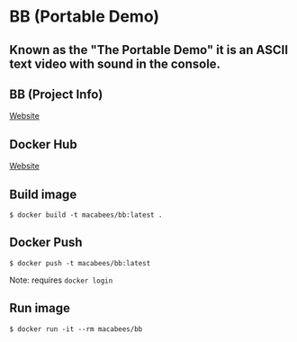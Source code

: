 # BB (Portable Demo)
## Known as the "The Portable Demo" it is an ASCII text video with sound in the console.

## BB (Project Info)
[Website](http://aa-project.sourceforge.net/bb/)

## Docker Hub
[Website](https://hub.docker.com/r/macabees/bb/)

## Build image
`$ docker build -t macabees/bb:latest .`

## Docker Push
`$ docker push -t macabees/bb:latest`

Note: requires `docker login`

## Run image
`$ docker run -it --rm macabees/bb`
